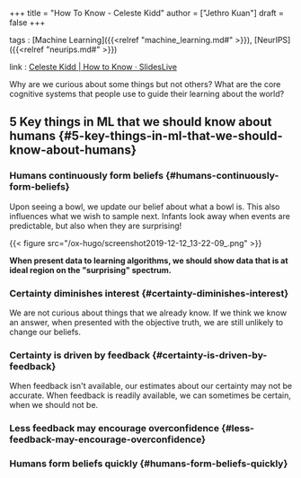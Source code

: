 +++
title = "How To Know - Celeste Kidd"
author = ["Jethro Kuan"]
draft = false
+++

tags
: [Machine Learning]({{<relref "machine_learning.md#" >}}), [NeurIPS]({{<relref "neurips.md#" >}})

link
: [Celeste Kidd | How to Know · SlidesLive](https://slideslive.com/38921495/how-to-know)

Why are we curious about some things but not others? What are the core
cognitive systems that people use to guide their learning about the
world?


## 5 Key things in ML that we should know about humans {#5-key-things-in-ml-that-we-should-know-about-humans}


### Humans continuously form beliefs {#humans-continuously-form-beliefs}

Upon seeing a bowl, we update our belief about what a bowl is. This
also influences what we wish to sample next. Infants look away when
events are predictable, but also when they are surprising!

{{< figure src="/ox-hugo/screenshot2019-12-12_13-22-09_.png" >}}

**When present data to learning algorithms, we should show data that is
at ideal region on the "surprising" spectrum.**


### Certainty diminishes interest {#certainty-diminishes-interest}

We are not curious about things that we already know. If we think we
know an answer, when presented with the objective truth, we are still
unlikely to change our beliefs.


### Certainty is driven by feedback {#certainty-is-driven-by-feedback}

When feedback isn't available, our estimates about our certainty may
not be accurate. When feedback is readily available, we can sometimes
be certain, when we should not be.


### Less feedback may encourage overconfidence {#less-feedback-may-encourage-overconfidence}


### Humans form beliefs quickly {#humans-form-beliefs-quickly}